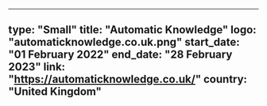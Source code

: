 
---
type: "Small"
title: "Automatic Knowledge"
logo: "automaticknowledge.co.uk.png"
start_date: "01 February 2022"
end_date: "28 February 2023"
link: "https://automaticknowledge.co.uk/"
country: "United Kingdom"
---
